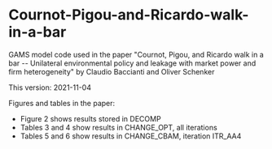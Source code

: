 # Cournot-Pigou-and-Ricardo-walk-in-a-bar
GAMS model code used in the paper "Cournot, Pigou, and Ricardo walk in a bar -- Unilateral environmental policy and leakage with market power and firm heterogeneity" by Claudio Baccianti and Oliver Schenker

This version: 2021-11-04

Figures and tables in the paper:
- Figure 2 shows results stored in DECOMP
- Tables 3 and 4 show results in CHANGE_OPT, all iterations
- Tables 5 and 6 show results in CHANGE_CBAM, iteration ITR_AA4
